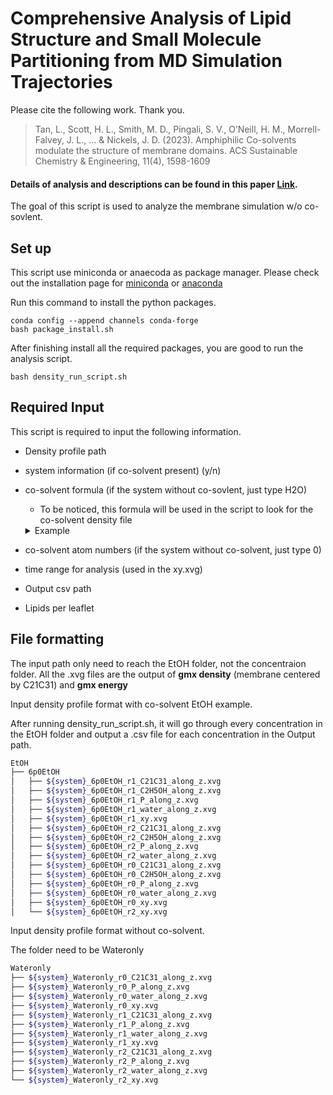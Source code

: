 # Comprehensive Analysis of Lipid Structure and Small Molecule Partitioning from MD Simulation Trajectories

Please cite the following work. Thank you.

> Tan, L., Scott, H. L., Smith, M. D., Pingali, S. V., O’Neill, H. M., Morrell-Falvey, J. L., ... & Nickels, J. D. (2023).
> Amphiphilic Co-solvents modulate the structure of membrane domains. ACS Sustainable Chemistry & Engineering, 11(4), 1598-1609

#### Details of analysis and descriptions can be found in this paper [Link](https://pubs.acs.org/doi/10.1021/acssuschemeng.2c06876).

The goal of this script is used to analyze the membrane simulation w/o co-sovlent.

## Set up

This script use miniconda or anaecoda as package manager.
Please check out the installation page for [miniconda](https://docs.anaconda.com/miniconda/miniconda-install/)
or [anaconda](https://docs.anaconda.com/anaconda/install/)

Run this command to install the python packages.

```shell
conda config --append channels conda-forge
bash package_install.sh
```

After finishing install all the required packages, you are good to run the analysis script.

```shell
bash density_run_script.sh
```

## Required Input

This script is required to input the following information.

- Density profile path

- system information (if co-solvent present) (y/n)

- co-solvent formula (if the system without co-sovlent, just type H2O)

  - To be noticed, this formula will be used in the script to look for the co-solvent density file

  <details>
  <summary>Example</summary>
      Butanol: C4H9OH <br>
      Ethanol: C2H5OH <br>
  </details>

- co-solvent atom numbers (if the system without co-solvent, just type 0)

- time range for analysis (used in the xy.xvg)

- Output csv path

- Lipids per leaflet

## File formatting

The input path only need to reach the EtOH folder, not the concentraion folder.
All the .xvg files are the output of **gmx density** (membrane centered by C21C31)
and **gmx energy**

Input density profile format with co-solvent EtOH example.

After running density_run_script.sh, it will go through every concentration in the EtOH folder
and output a .csv file for each concentration in the Output path.

```bash
EtOH
├── 6p0EtOH
│   ├── ${system}_6p0EtOH_r1_C21C31_along_z.xvg
│   ├── ${system}_6p0EtOH_r1_C2H5OH_along_z.xvg
│   ├── ${system}_6p0EtOH_r1_P_along_z.xvg
│   ├── ${system}_6p0EtOH_r1_water_along_z.xvg
│   ├── ${system}_6p0EtOH_r1_xy.xvg
│   ├── ${system}_6p0EtOH_r2_C21C31_along_z.xvg
│   ├── ${system}_6p0EtOH_r2_C2H5OH_along_z.xvg
│   ├── ${system}_6p0EtOH_r2_P_along_z.xvg
│   ├── ${system}_6p0EtOH_r2_water_along_z.xvg
│   ├── ${system}_6p0EtOH_r0_C21C31_along_z.xvg
│   ├── ${system}_6p0EtOH_r0_C2H5OH_along_z.xvg
│   ├── ${system}_6p0EtOH_r0_P_along_z.xvg
│   ├── ${system}_6p0EtOH_r0_water_along_z.xvg
│   ├── ${system}_6p0EtOH_r0_xy.xvg
│   └── ${system}_6p0EtOH_r2_xy.xvg
```

Input density profile format without co-solvent.

The folder need to be Wateronly

```bash
Wateronly
├── ${system}_Wateronly_r0_C21C31_along_z.xvg
├── ${system}_Wateronly_r0_P_along_z.xvg
├── ${system}_Wateronly_r0_water_along_z.xvg
├── ${system}_Wateronly_r0_xy.xvg
├── ${system}_Wateronly_r1_C21C31_along_z.xvg
├── ${system}_Wateronly_r1_P_along_z.xvg
├── ${system}_Wateronly_r1_water_along_z.xvg
├── ${system}_Wateronly_r1_xy.xvg
├── ${system}_Wateronly_r2_C21C31_along_z.xvg
├── ${system}_Wateronly_r2_P_along_z.xvg
├── ${system}_Wateronly_r2_water_along_z.xvg
└── ${system}_Wateronly_r2_xy.xvg
```
